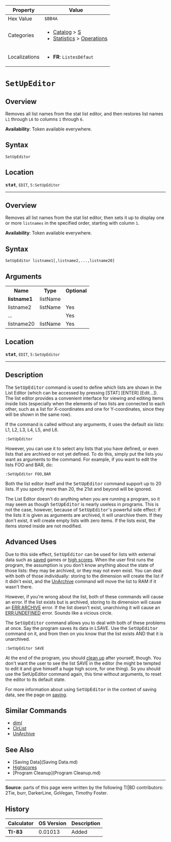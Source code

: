 | Property      | Value |
|---------------|-------|
| Hex Value     | `$BB4A`|
| Categories    | <ul><li>[Catalog](<../categories/Catalog.md>) > [S](<../categories/Catalog.md#S>)</li><li>[Statistics](<../categories/Statistics.md>) > [Operations](<../categories/Statistics.md#Operations>)</li></ul> |
| Localizations | <ul><li><b>FR</b>: `ListesDéfaut `</li></ul> |

# `SetUpEditor `

## Overview
Removes all list names from the stat list editor, and then restores list names `L1` through `L6` to columns `1` through `6`.


<b>Availability</b>: Token available everywhere.

## Syntax
`SetUpEditor`

## Location
<tt><kbd><b>stat</b></kbd></tt>, `EDIT`, `5:SetUpEditor`
<hr>

## Overview
Removes all list names from the stat list editor, then sets it up to display one or more `listnames` in the specified order, starting with column `1`.


<b>Availability</b>: Token available everywhere.

## Syntax
`SetUpEditor listname1[,listname2,...,listname20]`

## Arguments
<table>
<tr><th>Name</th><th>Type</th><th>Optional</th></tr>

<tr><td><b>listname1</b></td><td>listName</td><td></td></tr>

<tr><td>listname2</td><td>listName</td><td>Yes</td></tr>

<tr><td>...</td><td></td><td>Yes</td></tr>

<tr><td>listname20</td><td>listName</td><td>Yes</td></tr>

</table>

## Location
<tt><kbd><b>stat</b></kbd></tt>, `EDIT`, `5:SetUpEditor`
<hr>

## Description

The <tt>SetUpEditor</tt> command is used to define which lists are shown in the List Editor (which can be accessed by pressing [STAT] [ENTER] [Edit…]). The list editor provides a convenient interface for viewing and editing items inside lists (especially when the elements of two lists are connected to each other, such as a list for X-coordinates and one for Y-coordinates, since they will be shown in the same row).

If the command is called without any arguments, it uses the default six lists: L1, L2, L3, L4, L5, and L6.

```ti-basic
:SetUpEditor
```

However, you can use it to select any lists that you have defined, or even lists that are archived or not yet defined. To do this, simply put the lists you want as arguments to the command. For example, if you want to edit the lists FOO and BAR, do:

```ti-basic
:SetUpEditor FOO,BAR
```

Both the list editor itself and the <tt>SetUpEditor</tt> command support up to 20 lists. If you specify more than 20, the 21st and beyond will be ignored.

The List Editor doesn't do anything when you are running a program, so it may seem as though <tt>SetUpEditor</tt> is nearly useless in programs. This is not the case, however, because of <tt>SetUpEditor</tt>'s powerful side effect: if the lists it is given as arguments are archived, it will unarchive them. If they don't exist, it will create empty lists with zero items. If the lists exist, the items stored inside are not modified.

## Advanced Uses

Due to this side effect, <tt>SetUpEditor</tt> can be used for lists with external data such as [saved](saving) games or [high scores](highscores). When the user first runs the program, the assumption is you don't know anything about the state of those lists: they may be archived, or they may not even exist. You can deal with both of those individually: storing to the dimension will create the list if it didn't exist, and the [UnArchive](UnArchive.md) command will move the list to RAM if it wasn't there.

However, if you're wrong about the list, both of these commands will cause an error. If the list exists but is archived, storing to its dimension will cause an [ERR:ARCHIVE](errors#archive) error. If the list doesn't exist, unarchiving it will cause an [ERR:UNDEFINED](errors#undefined) error. Sounds like a vicious circle.

The <tt>SetUpEditor</tt> command allows you to deal with both of these problems at once. Say the program saves its data in LSAVE. Use the <tt>SetUpEditor</tt> command on it, and from then on you know that the list exists AND that it is unarchived.

```ti-basic
:SetUpEditor SAVE
```

At the end of the program, you should [clean up](cleanup) after yourself, though. You don't want the user to see the list SAVE in the editor (he might be tempted to edit it and give himself a huge high score, for one thing). So you should use the SetUpEditor command again, this time without arguments, to reset the editor to its default state.

For more information about using <tt>SetUpEditor</tt> in the context of saving data, see the page on [saving](saving.md).

## Similar Commands

*   [dim(](dim\(.md)
*   [ClrList](ClrList.md)
*   [UnArchive](UnArchive.md)

## See Also

*   [Saving Data](Saving Data.md)
*   [Highscores](Highscores.md)
*   [Program Cleanup](Program Cleanup.md)

* * *

**Source**: parts of this page were written by the following TI|BD contributors: 2Tie, burr, DarkerLine, GoVegan, Timothy Foster.

## History
| Calculator | OS Version | Description |
|------------|------------|-------------|
| <b>TI-83</b> | 0.01013 | Added |



